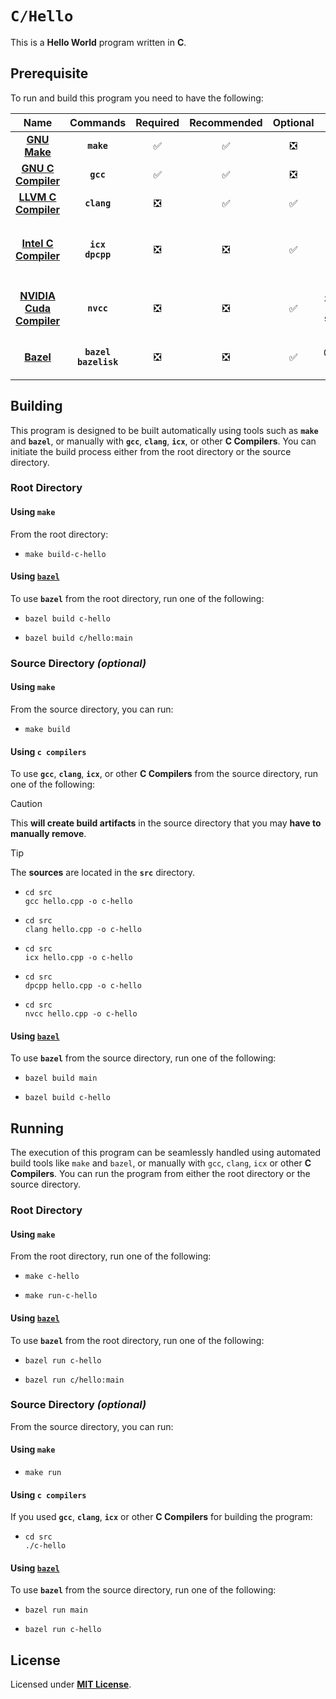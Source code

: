 # `C/Hello`

This is a **Hello World** program written in **C**.

## Prerequisite

To run and build this program you need to have the following:

| Name | Commands | Required | Recommended | Optional | Notes |
|:----:|:--------:|:--------:|:-----------:|:--------:|:-----:|
| [**GNU Make**](https://www.gnu.org/software/make/) | **`make`** | &#9989; | &#9989; | &#10062; | **`sudo apt install make`** |
| [**GNU C Compiler**](https://gcc.gnu.org) | **`gcc`** | &#9989; | &#9989; | &#10062; | **`sudo apt install gcc`** |
| [**LLVM C Compiler**](https://releases.llvm.org/download.html) | **`clang`** | &#10062; | &#9989; | &#9989; | **`sudo apt install clang`** |
| [**Intel C Compiler**](https://www.intel.com/content/www/us/en/developer/tools/oneapi/dpc-compiler.html) | **`icx`**<br>**`dpcpp`** | &#10062; | &#10062; | &#9989; | **`sudo apt install intel-basekit`**<br>**`sudo apt install intel-hpckit`** |
| [**NVIDIA Cuda Compiler**](https://developer.nvidia.com/cuda-downloads) | **`nvcc`** | &#10062; | &#10062; | &#9989; | **`sudo apt install nvidia-cuda-toolkit`**<br>**`sudo apt instal cuda`** |
| [**Bazel**](https://bazel.build/) | **`bazel`**<br>**`bazelisk`** | &#10062; | &#10062; | &#9989; | **`npm install -g @bazel/bazelisk`**<br>**`sudo apt install bazel`** |

## Building

This program is designed to be built automatically using tools such as **`make`** and **`bazel`**, or manually with **`gcc`**, **`clang`**, **`icx`**, or other **C Compilers**. You can initiate the build process either from the root directory or the source directory.

### Root Directory

#### Using `make`

From the root directory:

* ```
  make build-c-hello
  ```

#### Using [`bazel`](https://bazel.build/install)

To use **`bazel`** from the root directory, run one of the following:

* ```
  bazel build c-hello
  ```
* ```
  bazel build c/hello:main
  ```

### Source Directory _(optional)_

#### Using `make`

From the source directory, you can run:

* ```
  make build
  ```

#### Using `c compilers`

To use **`gcc`**, **`clang`**, **`icx`**, or other **C Compilers** from the source directory, run one of the following:

> [!CAUTION]
> This **will create build artifacts** in the source directory that you may **have to manually remove**.

> [!TIP]
> The **sources** are located in the **`src`** directory.

* ```
  cd src
  gcc hello.cpp -o c-hello
  ```
* ```
  cd src
  clang hello.cpp -o c-hello
  ```
* ```
  cd src
  icx hello.cpp -o c-hello
  ```
* ```
  cd src
  dpcpp hello.cpp -o c-hello
  ```
* ```
  cd src
  nvcc hello.cpp -o c-hello
  ```


#### Using [`bazel`](https://bazel.build/install)

To use **`bazel`** from the source directory, run one of the following:

* ```
  bazel build main
  ```
* ```
  bazel build c-hello
  ```

## Running

The execution of this program can be seamlessly handled using automated build tools like `make` and `bazel`, or manually with `gcc`, `clang`, `icx` or other **C Compilers**. You can run the program from either the root directory or the source directory.

### Root Directory

#### Using `make`

From the root directory, run one of the following:

* ```
  make c-hello
  ```
* ```
  make run-c-hello
  ```

#### Using [`bazel`](https://bazel.build/install)

To use **`bazel`** from the root directory, run one of the following:

* ```
  bazel run c-hello
  ```
* ```
  bazel run c/hello:main
  ```

### Source Directory _(optional)_

From the source directory, you can run:

#### Using `make`

* ```
  make run
  ```

#### Using `c compilers`

If you used **`gcc`**, **`clang`**, **`icx`** or other **C Compilers** for building the program:

* ```
  cd src
  ./c-hello
  ```

#### Using [`bazel`](https://bazel.build/install)

To use **`bazel`** from the source directory, run one of the following:

* ```
  bazel run main
  ```
* ```
  bazel run c-hello
  ```

## License

Licensed under [**MIT License**](LICENSE).

